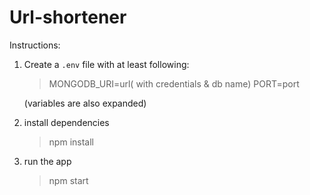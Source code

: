 # Url-shortener


Instructions:

1. Create a `.env` file with at least following:

	> MONGODB_URI=url( with credentials & db name)
	> PORT=port

	(variables are also expanded)

2.  install dependencies
	> npm install
3. run the app
	> npm start